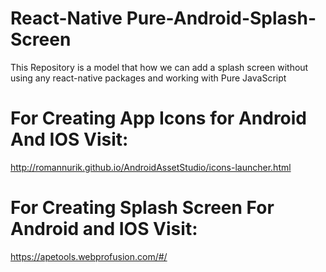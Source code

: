 # React-Native Pure-Android-Splash-Screen
This Repository is a model that how we can add a splash screen without using any react-native packages and working with Pure JavaScript

# For Creating App Icons for Android And IOS Visit:
http://romannurik.github.io/AndroidAssetStudio/icons-launcher.html

# For Creating Splash Screen For Android and IOS Visit:
https://apetools.webprofusion.com/#/
